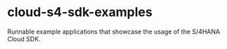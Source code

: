 # cloud-s4-sdk-examples
Runnable example applications that showcase the usage of the S/4HANA Cloud SDK.
